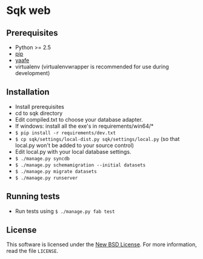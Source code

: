 
# Sqk web #

## Prerequisites ##

- Python >= 2.5
- [pip][PIP]
- [yaafe][YAAFE]
- virtualenv (virtualenvwrapper is recommended for use during development)

## Installation ##

- Install prerequisites
- cd to sqk directory
- Edit compiled.txt to choose your database adapter.
- If windows: install all the exe's in requirements/win64/*
- `$ pip install -r requirements/dev.txt`
- `$ cp sqk/settings/local-dist.py sqk/settings/local.py` (so that local.py won't be added
  to your source control)
- Edit local.py with your local database settings.
- `$ ./manage.py syncdb`
- `$ ./manage.py schemamigration --initial datasets`
- `$ ./manage.py migrate datasets`
- `$ ./manage.py runserver`

## Running tests ##
- Run tests using `$ ./manage.py fab test`


License
-------
This software is licensed under the [New BSD License][BSD]. For more
information, read the file ``LICENSE``.

[PIP]: http://www.pip-installer.org/en/latest/installing.html
[BSD]: http://opensource.org/licenses/BSD-3-Clause
[YAAFE]: http://yaafe.sourceforge.net/